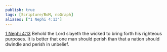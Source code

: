 ```yaml
---
publish: true
tags: [Scripture/BoM, noGraph]
aliases: ["1 Nephi 4:13"]
---
```

[1 Nephi 4:13](https://churchofjesuschrist.org/study/scriptures/bofm/1-ne/4?lang=eng&id=p13#p13) Behold the Lord slayeth the wicked to bring forth his righteous purposes. It is better that one man should perish than that a nation should dwindle and perish in unbelief.

